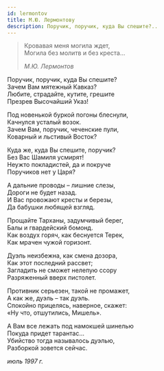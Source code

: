 ```yaml
---
id: lermontov
title: М.Ю. Лермонтову
description: Поручик, поручик, куда Вы спешите?..
---
```


> Кровавая меня могила ждет,\
> Могила без молитв и без креста...
>
> _М.Ю. Лермонтов_

Поручик, поручик, куда Вы спешите?\
Зачем Вам мятежный Кавказ?\
Любите, страдайте, кутите, грешите\
Презрев Высочайший Указ!

Под новенькой буркой погоны блеснули,\
Качнулся усталый возок.\
Зачем Вам, поручик, чеченские пули,\
Коварный и льстивый Восток?

Куда же, куда Вы спешите, поручик?\
Без Вас Шамиля усмирят!\
Неужто покладистей, да и покруче\
Поручиков нет у Царя?

А дальние проводы – лишние слезы,\
Дороги не будет назад.\
И Вас провожают кресты и березы,\
Да бабушки любящей взгляд.

Прощайте Тарханы, задумчивый берег,\
Балы и гвардейский бомонд.\
Как воздух горяч, как беснуется Терек,\
Как мрачен чужой горизонт.

Дуэль неизбежна, как смена дозора,\
Как этот последний рассвет;\
Загладить не сможет нелепую ссору\
Разряженный вверх пистолет.

Противник серьезен, такой не промажет,\
А как же, дуэль – так дуэль.\
Спокойно прицелясь, наверное, скажет:\
«Ну что, отшутились, Мишель».

А Вам все лежать под намокшей шинелью\
Покуда придет тарантас...\
Убийство тогда называлось дуэлью,\
Разборкой зовется сейчас.

_июль 1997 г._
